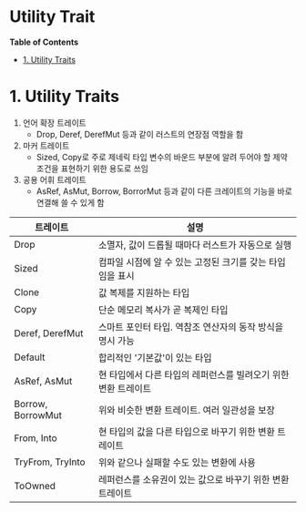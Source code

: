 Utility Trait <!-- omit in toc -->
===

**Table of Contents**
- [1. Utility Traits](#1-utility-traits)


# 1. Utility Traits
1. 언어 확장 트레이트
   * Drop, Deref, DerefMut 등과 같이 러스트의 연장점 역할을 함
2. 마커 트레이트
   * Sized, Copy로 주로 제네릭 타입 변수의 바운드 부분에 알려 두어야 할 제약 조건을 표현하기 위한 용도로 쓰임
3. 공용 어휘 트레이트
   * AsRef, AsMut, Borrow, BorrorMut 등과 같이 다른 크레이트의 기능을 바로 연결해 쓸 수 있게 함

|트레이트|설명|
|---|---|
|Drop|소멸자, 값이 드롭될 때마다 러스트가 자동으로 실행|
|Sized|컴파일 시점에 알 수 있는 고정된 크기를 갖는 타입임을 표시|
|Clone|값 복제를 지원하는 타입|
|Copy|단순 메모리 복사가 곧 복제인 타입|
|Deref, DerefMut|스마트 포인터 타입. 역참조 연산자의 동작 방식을 명시 가능|
|Default|합리적인 '기본값'이 있는 타입|
|AsRef, AsMut|현 타입에서 다른 타입의 레퍼런스를 빌려오기 위한 변환 트레이트|
|Borrow, BorrowMut|위와 비슷한 변환 트레이트. 여러 일관성을 보장|
|From, Into|현 타입의 값을 다른 타입으로 바꾸기 위한 변환 트레이트|
|TryFrom, TryInto|위와 같으나 실패할 수도 있는 변환에 사용|
|ToOwned|레퍼런스를 소유권이 있는 값으로 바꾸기 위한 변환 트레이트|